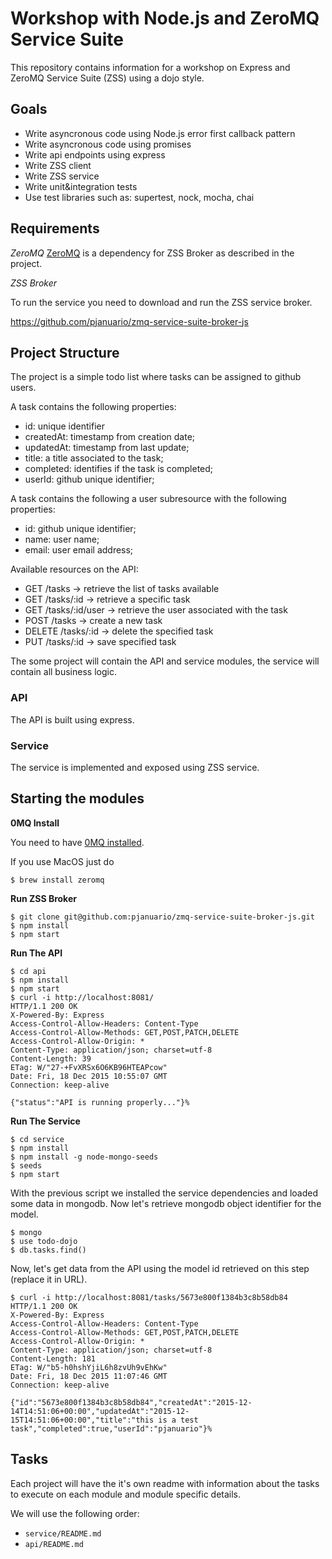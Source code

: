 # Workshop with Node.js and ZeroMQ Service Suite
This repository contains information for a workshop on Express and ZeroMQ Service Suite (ZSS) using a dojo style.

## Goals

* Write asyncronous code using Node.js error first callback pattern
* Write asyncronous code using promises
* Write api endpoints using express
* Write ZSS client
* Write ZSS service
* Write unit&integration tests
* Use test libraries such as: supertest, nock, mocha, chai

## Requirements

*ZeroMQ*
[ZeroMQ](http://zeromq.or) is a dependency for ZSS Broker as described in the project.

*ZSS Broker*

To run the service you need to download and run the ZSS service broker.

https://github.com/pjanuario/zmq-service-suite-broker-js

## Project Structure

The project is a simple todo list where tasks can be assigned to github users.

A task contains the following properties:
* id: unique identifier
* createdAt: timestamp from creation date;
* updatedAt: timestamp from last update;
* title: a title associated to the task;
* completed: identifies if the task is completed;
* userId: github unique identifier;

A task contains the following a user subresource with the following properties:
* id: github unique identifier;
* name: user name;
* email: user email address;

Available resources on the API:
* GET /tasks -> retrieve the list of tasks available
* GET /tasks/:id -> retrieve a specific task
* GET /tasks/:id/user -> retrieve the user associated with the task
* POST /tasks -> create a new task
* DELETE /tasks/:id -> delete the specified task
* PUT /tasks/:id -> save specified task

The some project will contain the API and service modules, the service will contain all business logic.

### API

The API is built using express.

### Service

The service is implemented and exposed using ZSS service.

## Starting the modules

**0MQ Install**

You need to have [0MQ installed](http://zeromq.org/area:download).

If you use MacOS just do

    $ brew install zeromq

**Run ZSS Broker**

    $ git clone git@github.com:pjanuario/zmq-service-suite-broker-js.git
    $ npm install
    $ npm start

**Run The API**

    $ cd api
    $ npm install
    $ npm start
    $ curl -i http://localhost:8081/
    HTTP/1.1 200 OK
    X-Powered-By: Express
    Access-Control-Allow-Headers: Content-Type
    Access-Control-Allow-Methods: GET,POST,PATCH,DELETE
    Access-Control-Allow-Origin: *
    Content-Type: application/json; charset=utf-8
    Content-Length: 39
    ETag: W/"27-+FvXRSx6O6KB96HTEAPcow"
    Date: Fri, 18 Dec 2015 10:55:07 GMT
    Connection: keep-alive

    {"status":"API is running properly..."}%

**Run The Service**

    $ cd service
    $ npm install
    $ npm install -g node-mongo-seeds
    $ seeds
    $ npm start

With the previous script we installed the service dependencies and loaded some data in mongodb. Now let's retrieve mongodb object identifier for the model.

    $ mongo
    $ use todo-dojo
    $ db.tasks.find()

Now, let's get data from the API using the model id retrieved on this step (replace it in URL).

    $ curl -i http://localhost:8081/tasks/5673e800f1384b3c8b58db84
    HTTP/1.1 200 OK
    X-Powered-By: Express
    Access-Control-Allow-Headers: Content-Type
    Access-Control-Allow-Methods: GET,POST,PATCH,DELETE
    Access-Control-Allow-Origin: *
    Content-Type: application/json; charset=utf-8
    Content-Length: 181
    ETag: W/"b5-h0hshYjiL6h8zvUh9vEhKw"
    Date: Fri, 18 Dec 2015 11:07:46 GMT
    Connection: keep-alive

    {"id":"5673e800f1384b3c8b58db84","createdAt":"2015-12-14T14:51:06+00:00","updatedAt":"2015-12-15T14:51:06+00:00","title":"this is a test task","completed":true,"userId":"pjanuario"}%

## Tasks

Each project will have the it's own readme with information about the tasks to execute on each module and module specific details.

We will use the following order:

* ``service/README.md``
* ``api/README.md``
